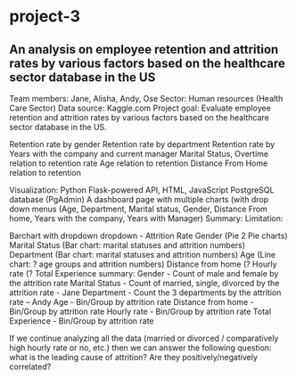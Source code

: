 # project-3

## An analysis on employee retention and attrition rates by various factors based on the healthcare sector database in the US


Team members: Jane, Alisha, Andy, Ose
Sector: Human resources (Health Care Sector)
Data source: Kaggle.com
Project goal: Evaluate employee retention and attrition rates by various factors based on the healthcare sector database in the US.

Retention rate by gender
Retention rate by department
Retention rate by Years with the company and current manager
Marital Status, Overtime relation to retention rate
Age relation to retention 
Distance From Home relation to retention

Visualization:
Python Flask-powered API, HTML, JavaScript
PostgreSQL database (PgAdmin)
A dashboard page with multiple charts (with drop down menus (Age, Department, Marital status, Gender, Distance From home, Years with the company, Years with Manager)
Summary:
Limitation: 

Barchart with dropdown
dropdown - Attrition Rate 
Gender (Pie 2 Pie charts)
Marital Status (Bar chart: marital statuses and attrition numbers)
Department (Bar chart: marital statuses and attrition numbers)
Age (Line chart: ? age groups and attrition numbers)
Distance from home (?
Hourly rate (?
Total Experience
summary:
Gender - Count of male and female by the attrition rate
Marital Status - Count of married, single, divorced by the attrition rate - Jane
Department - Count the 3 departments by the attrition rate – Andy
Age - Bin/Group by attrition rate
Distance from home - Bin/Group by attrition rate
Hourly rate  - Bin/Group by attrition rate 
Total Experience - Bin/Group by attrition rate 





If we continue analyzing all the data (married or divorced / comparatively high hourly rate or no, etc.) then we can answer the following question: what is the leading cause of attrition? Are they positively/negatively correlated? 
